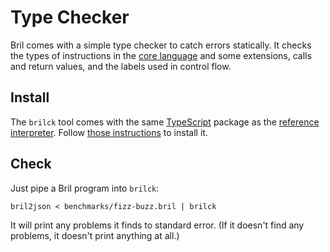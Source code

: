 # Type Checker

Bril comes with a simple type checker to catch errors statically.
It checks the types of instructions in the [core language](../lang/core.md) and some extensions, calls and return values, and the labels used in control flow.

Install
-------

The `brilck` tool comes with the same [TypeScript][] package as the [reference interpreter](interp.md).
Follow [those instructions](interp.md#install) to install it.

[typescript]: https://www.typescriptlang.org

Check
-----

Just pipe a Bril program into `brilck`:

    bril2json < benchmarks/fizz-buzz.bril | brilck

It will print any problems it finds to standard error.
(If it doesn't find any problems, it doesn't print anything at all.)
